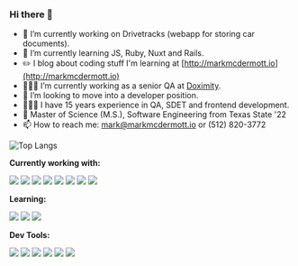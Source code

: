 ### Hi there 👋



- 🔭 I’m currently working on Drivetracks (webapp for storing car documents).
- 🌱 I’m currently learning JS, Ruby, Nuxt and Rails.
- ✏️ I blog about coding stuff I'm learning at [http://markmcdermott.io](http://markmcdermott.io)
- 👨🏻‍💻 I’m currently working as a senior QA at [Doximity](https://doximity.com).
- 🤔 I’m looking to move into a developer position.
- 👨🏼‍💼 I have 15 years experience in QA, SDET and frontend development.
- 🏫 Master of Science (M.S.), Software Engineering from Texas State '22
- 📫 How to reach me: mark@markmcdermott.io or (512) 820-3772

![Top Langs](https://github-readme-stats.vercel.app/api/top-langs/?username=mark-mcdermott&theme=radical&show_icons=true&hide_border=true&layout=compact)


<!-- START_SECTION:waka -->
<!-- END_SECTION:waka -->


**Currently working with:**

<a href="https://developer.mozilla.org/en-US/docs/Web/JavaScript" title="JS"><img src="https://api.iconify.design/logos:javascript.svg?width=50&height=50" /></a>
<a href="https://nuxt.com" title="Nuxt"><img src="https://api.iconify.design/logos:nuxt-icon.svg?width=50&height=50" /></a>
<a href="https://ruby-lang.org" title="Ruby"><img src="https://api.iconify.design/logos:ruby.svg?width=50&height=50" /></a>
<a href="https://rubyonrails.org" title="Rails"><img src="https://api.iconify.design/logos:rails.svg?width=50&height=50" /></a>
<a href="https://playwright.dev" title="Playwright"><img src="https://api.iconify.design/logos:playwright.svg?color=%23e5e817&width=50&height=50" /></a>
<a href="https://sass-lang.com/" title="Sass"><img src="https://api.iconify.design/logos:sass.svg?color=%23e5e817&width=50&height=50" /></a>
<a href="https://www.mysql.com" title="MySql"><img src="https://api.iconify.design/logos:mysql.svg?width=50&height=50" /></a>
<a href="https://developer.mozilla.org/en-US/docs/Web/HTML" title="HTML5"><img src="https://api.iconify.design/logos:html-5.svg?color=%23e5e817&width=50&height=50" /></a>

**Learning:**

<a href="https://vuejs.org" title="Vue"><img src="https://api.iconify.design/logos:vue.svg?width=50&height=50" /></a>
<a href="https://typescriptlang.org" title="TS"><img src="https://api.iconify.design/logos:typescript-icon.svg?width=50&height=50" /></a>
<a href="https://postgresql.org" title="Postgres"><img src="https://api.iconify.design/logos:postgresql.svg?width=50&height=50" /></a>

**Dev Tools:**

<a href="https://code.visualstudio.com/" title="VSCode"><img src="https://api.iconify.design/logos:visual-studio-code.svg?width=50&height=50" /></a>
<a href="https://www.apple.com" title="Mac"><img src="https://api.iconify.design/logos:apple.svg?width=50&height=50" /></a>
<a href="https://www.google.com/chrome" title="Chrome"><img src="https://api.iconify.design/logos:chrome.svg?color=%23e5e817&width=50&height=50" /></a>
<a href="https://www.mozilla.org/firefox" title="Firefox"><img src="https://api.iconify.design/logos:firefox.svg?color=%23e5e817&width=50&height=50" /></a>
<a href="https://www.apple.com/safari/" title="Safari"><img src="https://api.iconify.design/logos:safari.svg?width=50&height=50" /></a>
<a href="https://www.adobe.com/products/photoshop.html" title="Photoshop"><img src="https://api.iconify.design/logos:adobe-photoshop.svg?width=50&height=50" /></a>
